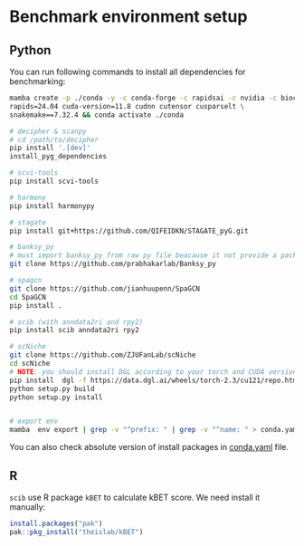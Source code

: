 # Benchmark environment setup

## Python
You can run following commands to install all dependencies for benchmarking:

```sh
mamba create -p ./conda -y -c conda-forge -c rapidsai -c nvidia -c bioconda python=3.11 \
rapids=24.04 cuda-version=11.8 cudnn cutensor cusparselt \
snakemake==7.32.4 && conda activate ./conda

# decipher & scanpy
# cd /path/to/decipher
pip install '.[dev]'
install_pyg_dependencies

# scvi-tools
pip install scvi-tools

# harmony
pip install harmonypy

# stagate
pip install git+https://github.com/QIFEIDKN/STAGATE_pyG.git

# banksy_py
# must import banksy_py from raw py file beacause it not provide a package
git clone https://github.com/prabhakarlab/Banksy_py

# spagcn
git clone https://github.com/jianhuupenn/SpaGCN
cd SpaGCN
pip install .

# scib (with anndata2ri and rpy2)
pip install scib anndata2ri rpy2

# scNiche
git clone https://github.com/ZJUFanLab/scNiche
cd scNiche
# NOTE: you should install DGL according to your torch and CUDA version
pip install  dgl -f https://data.dgl.ai/wheels/torch-2.3/cu121/repo.html
python setup.py build
python setup.py install


# export env
mamba  env export | grep -v "^prefix: " | grep -v "^name: " > conda.yaml
```

You can also check absolute version of install packages in [conda.yaml](./conda.yaml) file.

## R
`scib` use R package `kBET` to calculate kBET score. We need install it manually:

```R
install.packages("pak")
pak::pkg_install("theislab/kBET")
```
